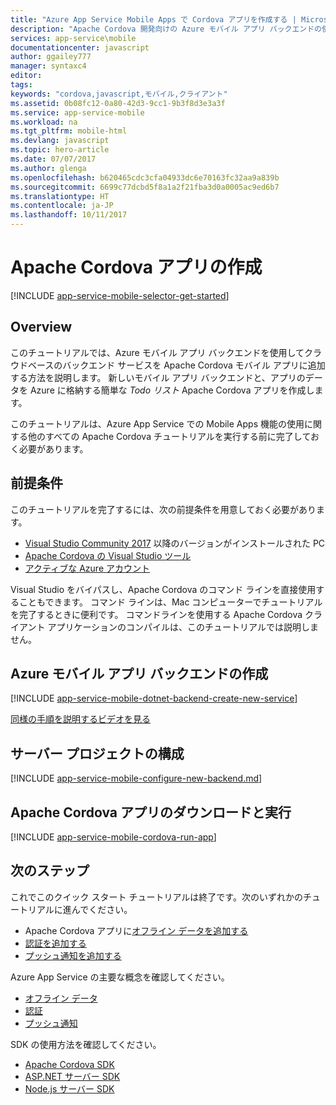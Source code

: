 ```yaml
---
title: "Azure App Service Mobile Apps で Cordova アプリを作成する | Microsoft Docs"
description: "Apache Cordova 開発向けの Azure モバイル アプリ バックエンドの使用を開始するには、このチュートリアルに従ってください。"
services: app-service\mobile
documentationcenter: javascript
author: ggailey777
manager: syntaxc4
editor: 
tags: 
keywords: "cordova,javascript,モバイル,クライアント"
ms.assetid: 0b08fc12-0a80-42d3-9cc1-9b3f8d3e3a3f
ms.service: app-service-mobile
ms.workload: na
ms.tgt_pltfrm: mobile-html
ms.devlang: javascript
ms.topic: hero-article
ms.date: 07/07/2017
ms.author: glenga
ms.openlocfilehash: b620465cdc3cfa04933dc6e70163fc32aa9a839b
ms.sourcegitcommit: 6699c77dcbd5f8a1a2f21fba3d0a0005ac9ed6b7
ms.translationtype: HT
ms.contentlocale: ja-JP
ms.lasthandoff: 10/11/2017
---
```

# <a name="create-an-apache-cordova-app"></a>Apache Cordova アプリの作成
[!INCLUDE [app-service-mobile-selector-get-started](../../includes/app-service-mobile-selector-get-started.md)]

## <a name="overview"></a>Overview
このチュートリアルでは、Azure モバイル アプリ バックエンドを使用してクラウドベースのバックエンド サービスを Apache Cordova モバイル アプリに追加する方法を説明します。  新しいモバイル アプリ バックエンドと、アプリのデータを Azure に格納する簡単な *Todo リスト* Apache Cordova アプリを作成します。

このチュートリアルは、Azure App Service での Mobile Apps 機能の使用に関する他のすべての Apache Cordova チュートリアルを実行する前に完了しておく必要があります。

## <a name="prerequisites"></a>前提条件
このチュートリアルを完了するには、次の前提条件を用意しておく必要があります。

* [Visual Studio Community 2017] 以降のバージョンがインストールされた PC
* [Apache Cordova の Visual Studio ツール]
* [アクティブな Azure アカウント](https://azure.microsoft.com/pricing/free-trial/)

Visual Studio をバイパスし、Apache Cordova のコマンド ラインを直接使用することもできます。  コマンド ラインは、Mac コンピューターでチュートリアルを完了するときに便利です。  コマンドラインを使用する Apache Cordova クライアント アプリケーションのコンパイルは、このチュートリアルでは説明しません。

## <a name="create-an-azure-mobile-app-backend"></a>Azure モバイル アプリ バックエンドの作成
[!INCLUDE [app-service-mobile-dotnet-backend-create-new-service](../../includes/app-service-mobile-dotnet-backend-create-new-service.md)]

[同様の手順を説明するビデオを見る](https://channel9.msdn.com/series/Azure-connected-services-with-Cordova/Azure-connected-services-task-1-Create-an-Azure-Mobile-App)

## <a name="configure-the-server-project"></a>サーバー プロジェクトの構成
[!INCLUDE [app-service-mobile-configure-new-backend.md](../../includes/app-service-mobile-configure-new-backend.md)]

## <a name="download-and-run-the-apache-cordova-app"></a>Apache Cordova アプリのダウンロードと実行
[!INCLUDE [app-service-mobile-cordova-run-app](../../includes/app-service-mobile-cordova-run-app.md)]

## <a name="next-steps"></a>次のステップ
これでこのクイック スタート チュートリアルは終了です。次のいずれかのチュートリアルに進んでください。

* Apache Cordova アプリに[オフライン データを追加する](app-service-mobile-cordova-get-started-offline-data.md)
* [認証を追加する](app-service-mobile-cordova-get-started-users.md) 
* [プッシュ通知を追加する](app-service-mobile-cordova-get-started-push.md) 

Azure App Service の主要な概念を確認してください。

* [オフライン データ]
* [認証]
* [プッシュ通知]

SDK の使用方法を確認してください。

* [Apache Cordova SDK]
* [ASP.NET サーバー SDK]
* [Node.js サーバー SDK]

<!-- Images. -->

<!-- URLs -->
[Azure portal]: https://portal.azure.com/
[Visual Studio Community 2017]: http://www.visualstudio.com/
[Apache Cordova の Visual Studio ツール]: https://www.visualstudio.com/en-us/features/cordova-vs.aspx
[オフライン データ]: app-service-mobile-offline-data-sync.md
[認証]: app-service-mobile-auth.md
[プッシュ通知]: ../notification-hubs/notification-hubs-push-notification-overview.md
[Apache Cordova SDK]: app-service-mobile-cordova-how-to-use-client-library.md
[ASP.NET サーバー SDK]: app-service-mobile-dotnet-backend-how-to-use-server-sdk.md
[Node.js サーバー SDK]: app-service-mobile-node-backend-how-to-use-server-sdk.md
